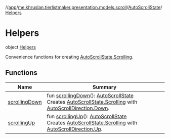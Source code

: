 //[app](../../../../index.md)/[me.khruslan.tierlistmaker.presentation.models.scroll](../../index.md)/[AutoScrollState](../index.md)/[Helpers](index.md)

# Helpers

object [Helpers](index.md)

Convenience functions for creating [AutoScrollState.Scrolling](../-scrolling/index.md).

## Functions

| Name | Summary |
|---|---|
| [scrollingDown](scrolling-down.md) | fun [scrollingDown](scrolling-down.md)(): [AutoScrollState](../index.md)<br>Creates [AutoScrollState.Scrolling](../-scrolling/index.md) with [AutoScrollDirection.Down](../../-auto-scroll-direction/-down/index.md). |
| [scrollingUp](scrolling-up.md) | fun [scrollingUp](scrolling-up.md)(): [AutoScrollState](../index.md)<br>Creates [AutoScrollState.Scrolling](../-scrolling/index.md) with [AutoScrollDirection.Up](../../-auto-scroll-direction/-up/index.md). |
